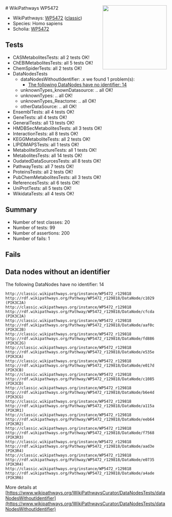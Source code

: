 <img style="float: right; width: 200px" src="https://upload.wikimedia.org/wikipedia/commons/thumb/8/83/Wplogo_with_text_500.png/640px-Wplogo_with_text_500.png" />
# WikiPathways WP5472

* WikiPathways: [WP5472](https://wikipathways.org/pathways/WP5472) ([classic](https://classic.wikipathways.org/instance/WP5472))
* Species: Homo sapiens
* Scholia: [WP5472](https://scholia.toolforge.org/wikipathways/WP5472)
## Tests
* CASMetabolitesTests: all 2 tests OK!
* ChEBIMetabolitesTests: all 5 tests OK!
* ChemSpiderTests: all 2 tests OK!
* DataNodesTests
    * dataNodesWithoutIdentifier: .x we found 1 problem(s):
        * [The following DataNodes have no identifier: 14](#8792c494)
    * unknownTypes_knownDatasource: .. all OK!
    * unknownTypes: .. all OK!
    * unknownTypes_Reactome: .. all OK!
    * otherDataSource: .. all OK!
* EnsemblTests: all 4 tests OK!
* GeneTests: all 4 tests OK!
* GeneralTests: all 13 tests OK!
* HMDBSecMetabolitesTests: all 3 tests OK!
* InteractionTests: all 8 tests OK!
* KEGGMetaboliteTests: all 2 tests OK!
* LIPIDMAPSTests: all 1 tests OK!
* MetaboliteStructureTests: all 1 tests OK!
* MetabolitesTests: all 14 tests OK!
* OudatedDataSourcesTests: all 8 tests OK!
* PathwayTests: all 7 tests OK!
* ProteinsTests: all 2 tests OK!
* PubChemMetabolitesTests: all 3 tests OK!
* ReferencesTests: all 6 tests OK!
* UniProtTests: all 5 tests OK!
* WikidataTests: all 4 tests OK!


## Summary

* Number of test classes: 20
* Number of tests: 99
* Number of assertions: 200
* Number of fails: 1

## Fails

<a name="8792c494" />

## Data nodes without an identifier

The following DataNodes have no identifier: 14
```
http://classic.wikipathways.org/instance/WP5472_r129818 http://rdf.wikipathways.org/Pathway/WP5472_r129818/DataNode/c1029 (PIK3C2A)
http://classic.wikipathways.org/instance/WP5472_r129818 http://rdf.wikipathways.org/Pathway/WP5472_r129818/DataNode/cfcda (PIK3C2A)
http://classic.wikipathways.org/instance/WP5472_r129818 http://rdf.wikipathways.org/Pathway/WP5472_r129818/DataNode/aaf0c (PIK3C2B)
http://classic.wikipathways.org/instance/WP5472_r129818 http://rdf.wikipathways.org/Pathway/WP5472_r129818/DataNode/fd886 (PIK3C2G)
http://classic.wikipathways.org/instance/WP5472_r129818 http://rdf.wikipathways.org/Pathway/WP5472_r129818/DataNode/e535e (PIK3CA)
http://classic.wikipathways.org/instance/WP5472_r129818 http://rdf.wikipathways.org/Pathway/WP5472_r129818/DataNode/e017d (PIK3CB)
http://classic.wikipathways.org/instance/WP5472_r129818 http://rdf.wikipathways.org/Pathway/WP5472_r129818/DataNode/c1085 (PIK3CD)
http://classic.wikipathways.org/instance/WP5472_r129818 http://rdf.wikipathways.org/Pathway/WP5472_r129818/DataNode/b6e4d (PIK3CG)
http://classic.wikipathways.org/instance/WP5472_r129818 http://rdf.wikipathways.org/Pathway/WP5472_r129818/DataNode/a115a (PIK3R1)
http://classic.wikipathways.org/instance/WP5472_r129818 http://rdf.wikipathways.org/Pathway/WP5472_r129818/DataNode/eeb64 (PIK3R2)
http://classic.wikipathways.org/instance/WP5472_r129818 http://rdf.wikipathways.org/Pathway/WP5472_r129818/DataNode/f7568 (PIK3R3)
http://classic.wikipathways.org/instance/WP5472_r129818 http://rdf.wikipathways.org/Pathway/WP5472_r129818/DataNode/aad3e (PIK3R4)
http://classic.wikipathways.org/instance/WP5472_r129818 http://rdf.wikipathways.org/Pathway/WP5472_r129818/DataNode/e0735 (PIK3R4)
http://classic.wikipathways.org/instance/WP5472_r129818 http://rdf.wikipathways.org/Pathway/WP5472_r129818/DataNode/a4ade (PIK3R6)
```

More details at [https://www.wikipathways.org/WikiPathwaysCurator/DataNodesTests/dataNodesWithoutIdentifier](https://www.wikipathways.org/WikiPathwaysCurator/DataNodesTests/dataNodesWithoutIdentifier)

